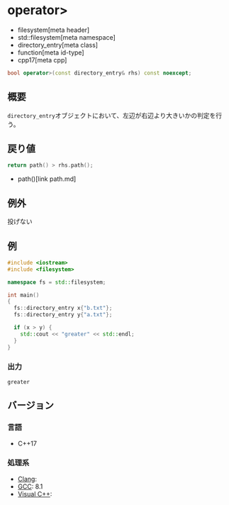 # operator>
* filesystem[meta header]
* std::filesystem[meta namespace]
* directory_entry[meta class]
* function[meta id-type]
* cpp17[meta cpp]

```cpp
bool operator>(const directory_entry& rhs) const noexcept;
```

## 概要
`directory_entry`オブジェクトにおいて、左辺が右辺より大きいかの判定を行う。


## 戻り値
```cpp
return path() > rhs.path();
```
* path()[link path.md]


## 例外
投げない


## 例
```cpp example
#include <iostream>
#include <filesystem>

namespace fs = std::filesystem;

int main()
{
  fs::directory_entry x{"b.txt"};
  fs::directory_entry y{"a.txt"};

  if (x > y) {
    std::cout << "greater" << std::endl;
  }
}
```

### 出力
```
greater
```

## バージョン
### 言語
- C++17

### 処理系
- [Clang](/implementation.md#clang):
- [GCC](/implementation.md#gcc): 8.1
- [Visual C++](/implementation.md#visual_cpp):
